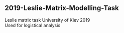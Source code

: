## 2019-Leslie-Matrix-Modelling-Task
Leslie matrix task University of Kiev 2019  
Used for logistical analysis